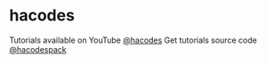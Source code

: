 # hacodes
Tutorials available on YouTube [@hacodes](https://www.youtube.com/@hacodes)
Get tutorials source code [@hacodespack](https://github.com/hacodespack)
